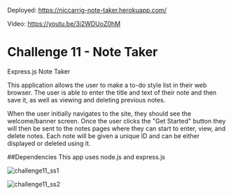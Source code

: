 Deployed: https://niccarrig-note-taker.herokuapp.com/

Video: https://youtu.be/3i2WDUoZ0hM

# Challenge 11 - Note Taker
Express.js Note Taker

This application allows the user to make a to-do style list in their web browser. The user is able to enter the title and text of their note and then save it, as well as viewing and deleting previous notes. 

When the user initially navigates to the site, they should see the welcome/banner screen. Once the user clicks the "Get Started" button they will then be sent to the notes pages where they can start to enter, view, and delete notes. Each note will be given a unique ID and can be either displayed or deleted using it.

##Dependencies
This app uses node.js and express.js


![challenge11_ss1](https://user-images.githubusercontent.com/101528994/174283995-7ab4ad8f-4bd3-4894-a9f1-a2eed0e9e4a0.png)

![challenge11_ss2](https://user-images.githubusercontent.com/101528994/174284050-37a55f1e-2659-4065-a18f-77e854e1ac26.png)
